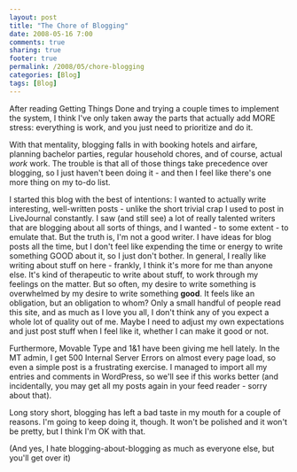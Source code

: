 ```yaml
---
layout: post
title: "The Chore of Blogging"
date: 2008-05-16 7:00
comments: true
sharing: true
footer: true
permalink: /2008/05/chore-blogging
categories: [Blog]
tags: [Blog]
---
```

After reading Getting Things Done and trying a couple times to implement the system, I think I've only taken away the parts that actually add MORE stress: everything is work, and you just need to prioritize and do it.

With that mentality, blogging falls in with booking hotels and airfare, planning bachelor parties, regular household chores, and of course, actual <em>work</em> work.  The trouble is that all of those things take precedence over blogging, so I just haven't been doing it - and then I feel like there's one more thing on my to-do list.

I started this blog with the best of intentions: I wanted to actually write interesting, well-written posts - unlike the short trivial crap I used to post in LiveJournal constantly.  I saw (and still see) a lot of really talented writers that are blogging about all sorts of things, and I wanted - to some extent - to emulate that.  But the truth is, I'm not a good writer.  I have ideas for blog posts all the time, but I don't feel like expending the time or energy to write something GOOD about it, so I just don't bother.  In general, I really like writing about stuff on here - frankly, I think it's more for me than anyone else.  It's kind of therapeutic to write about stuff, to work through my feelings on the matter.  But so often, my desire to write something is overwhelmed by my desire to write something <b>good</b>.  It feels like an obligation, but an obligation to whom?  Only a small handful of people read this site, and as much as I love you all, I don't think any of you expect a whole lot of quality out of me.  Maybe I need to adjust my own expectations and just post stuff when I feel like it, whether I can make it good or not.

Furthermore, Movable Type and 1&1 have been giving me hell lately.  In the MT admin, I get 500 Internal Server Errors on almost every page load, so even a simple post is a frustrating exercise.  I managed to import all my entries and comments in WordPress, so we'll see if this works better (and incidentally, you may get all my posts again in your feed reader - sorry about that).

Long story short, blogging has left a bad taste in my mouth for a couple of reasons.  I'm going to keep doing it, though.  It won't be polished and it won't be pretty, but I think I'm OK with that.

(And yes, I hate blogging-about-blogging as much as everyone else, but you'll get over it)
